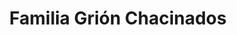 ---
title: "Familia Grión Chacinados"
url: /colonia-caroya/familia-grion-chacinados/
shop: carnicero
---